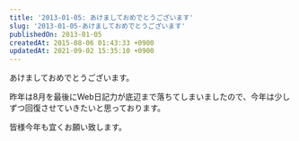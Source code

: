 ```yaml
---
title: '2013-01-05: あけましておめでとうございます'
slug: '2013-01-05-あけましておめでとうございます'
publishedOn: 2013-01-05
createdAt: 2015-08-06 01:43:33 +0900
updatedAt: 2021-09-02 15:35:10 +0900
---
```

あけましておめでとうございます。

昨年は8月を最後にWeb日記力が底辺まで落ちてしまいましたので、今年は少しずつ回復させていきたいと思っております。

皆様今年も宜くお願い致します。

